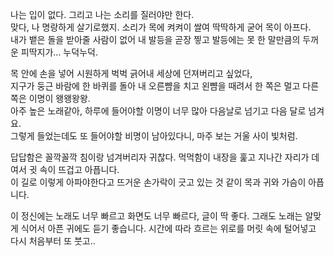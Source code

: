 나는 입이 없다.  그리고 나는 소리를 질러야만 한다.  
맞다, 나 명랑하게 살기로했지.  소리가 목에 켜켜이 쌀여 딱딱하게 굳어 목이 아프다.  
내가 뱉은 돌을 받아줄 사람이 없어 내 발등을 곧장 찧고 발등에는 못 한 말만큼의 두꺼운 피딱지가... 누덕누덕.  

목 안에 손을 넣어 시원하게 벅벅 긁어내 세상에 던져버리고 싶었다,  
지구가 둥근 바람에 한 바퀴를 돌아 내 오른뺨을 치고 왼뺨을 때려서 한 쪽은 멀고 다른쪽은 이명이 왱왱왕왕.  
아주 높은 노래같아, 하루에 들어야할 이명이 너무 많아 다음날로 넘기고 다음 달로 넘겨요.  
그렇게 들었는데도 또 들어야할 비명이 남아있다니, 마주 보는 거울 사이 빛처럼.  

답답함은 꼴깍꼴깍 침이랑 넘겨버리자 귀찮다.
먹먹함이 내장을 훑고 지나간 자리가 데여서 귓 속이 뜨겁고 아픕니다.  
이 길로 이렇게 아파야한다고 뜨거운 손가락이 긋고 있는 것 같이 목과 귀와 가슴이 아픕니다.


이 정신에는 노래도 너무 빠르고 화면도 너무 빠르다, 글이 딱 좋다.
그래도 노래는 알맞게 식어서 아픈 귀에도 듣기 좋습니다.
시간에 따라 흐르는 위로를 머릿 속에 털어넣고 다시 처음부터 또 붓고.. 
